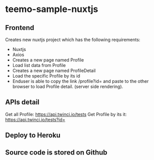 # teemo-sample-nuxtjs

## Frontend
Creates new nuxtjs project which has the following requirements:

- Nuxtjs
- Axios 
- Creates a new page named Profile 
- Load list data from Profile
- Creates a new page named ProfileDetail
- Load the specific Profile by its id
- Enduser is able to copy the link /profile?id=<id> and paste to the other browser to load Profile detail. (server side rendering).

 
 ## APIs detail
  Get all Profile: https://api.twinci.io/tests
  Get Profile by its it: https://api.twinci.io/tests?id=<id>
  
  
 ## Deploy to Heroku
 ## Source code is stored on Github
 

